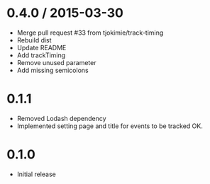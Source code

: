 
0.4.0 / 2015-03-30
==================

  * Merge pull request #33 from tjokimie/track-timing
  * Rebuild dist
  * Update README
  * Add trackTiming
  * Remove unused parameter
  * Add missing semicolons
# 0.1.1
* Removed Lodash dependency
* Implemented setting page and title for events to be tracked OK.

# 0.1.0
* Initial release